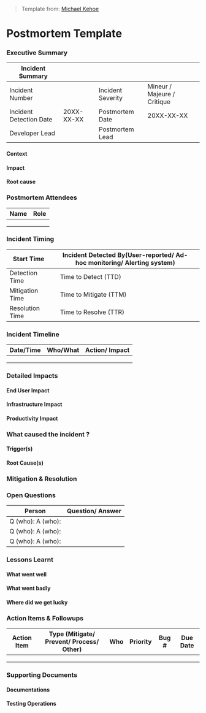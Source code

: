 > Template from: [Michael Kehoe](https://michael-kehoe.io/post/postmortem-template/)

# Postmortem Template

### Executive Summary
| Incident Summary        |             |                   |                              |
|-------------------------|-------------|-------------------|------------------------------|
| Incident Number         |             | Incident Severity | Mineur / Majeure / Critique  |
| Incident Detection Date | 20XX-XX-XX  | Postmortem Date   | 20XX-XX-XX                   |
| Developer Lead          |             | Postmortem Lead   |                              |

#### Context

#### Impact

#### Root cause

### Postmortem Attendees
| Name | Role |
|------|------|
|      |      |
|      |      |
|      |      |

### Incident Timing
| Start Time      |       | Incident Detected By(User-reported/ Ad-hoc monitoring/ Alerting system) |      |
|-----------------|-------|-------------------------------------------------------------------------|------|
| Detection Time  |       | Time to Detect (TTD)                                                    |      |
| Mitigation Time |       | Time to Mitigate (TTM)                                                  |      |
| Resolution Time |       | Time to Resolve (TTR)                                                   |      |

### Incident Timeline
| Date/Time | Who/What | Action/ Impact |
|-----------|----------|----------------|
|           |          |                |
|           |          |                |
|           |          |                |

### Detailed Impacts

#### End User Impact

#### Infrastructure Impact

#### Productivity Impact

### What caused the incident ?

#### Trigger(s)

#### Root Cause(s)

### Mitigation & Resolution

### Open Questions
| Person            | Question/ Answer |
|-------------------|------------------|
| Q (who): A (who): |                  |
| Q (who): A (who): |                  |
| Q (who): A (who): |                  |

### Lessons Learnt

#### What went well

#### What went badly

#### Where did we get lucky

### Action Items & Followups
| Action Item | Type (Mitigate/ Prevent/ Process/ Other) | Who | Priority | Bug # | Due Date |
|-------------|------------------------------------------|-----|----------|-------|----------|
|             |                                          |     |          |       |          |
|             |                                          |     |          |       |          |
|             |                                          |     |          |       |          |

### Supporting Documents

#### Documentations

#### Testing Operations
